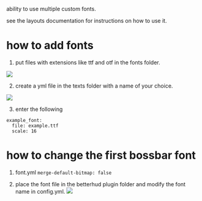 ability to use multiple custom fonts.

see the layouts documentation for instructions on how to use it.

# how to add fonts
1. put files with extensions like ttf and otf in the fonts folder.

![](https://i.imgur.com/C2NbdUf.png)

2. create a yml file in the texts folder with a name of your choice.

![](https://i.imgur.com/r9TLnQR.png)

3. enter the following
```
example_font:
  file: example.ttf
  scale: 16
```

# how to change the first bossbar font
1. font.yml `merge-default-bitmap: false`

2. place the font file in the betterhud plugin folder and modify the font name in config.yml.
![](https://i.imgur.com/6BzNqrc.png)
